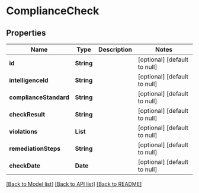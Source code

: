 # ComplianceCheck
## Properties

| Name | Type | Description | Notes |
|------------ | ------------- | ------------- | -------------|
| **id** | **String** |  | [optional] [default to null] |
| **intelligenceId** | **String** |  | [optional] [default to null] |
| **complianceStandard** | **String** |  | [optional] [default to null] |
| **checkResult** | **String** |  | [optional] [default to null] |
| **violations** | **List** |  | [optional] [default to null] |
| **remediationSteps** | **String** |  | [optional] [default to null] |
| **checkDate** | **Date** |  | [optional] [default to null] |

[[Back to Model list]](../README.md#documentation-for-models) [[Back to API list]](../README.md#documentation-for-api-endpoints) [[Back to README]](../README.md)

